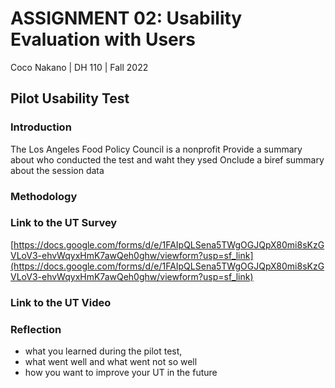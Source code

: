 # ASSIGNMENT 02: Usability Evaluation with Users
Coco Nakano | DH 110 | Fall 2022
## Pilot Usability Test
### Introduction

The Los Angeles Food Policy Council is a nonprofit 
Provide a summary about who conducted the test and waht they ysed
Onclude a biref summary about the session data



### Methodology

### Link to the UT Survey
[https://docs.google.com/forms/d/e/1FAIpQLSena5TWgOGJQpX80mi8sKzGVLoV3-ehvWqyxHmK7awQeh0ghw/viewform?usp=sf_link](https://docs.google.com/forms/d/e/1FAIpQLSena5TWgOGJQpX80mi8sKzGVLoV3-ehvWqyxHmK7awQeh0ghw/viewform?usp=sf_link)

### Link to the UT Video

### Reflection
* what you learned during the pilot test, 
* what went well and what went not so well 
* how you want to improve your UT in the future
